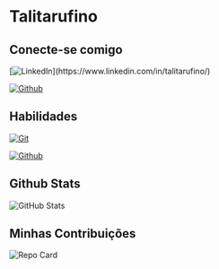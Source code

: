 # Talitarufino

## Conecte-se comigo
[![LinkedIn](https://img.shields.io/badge/LinkedIn-ec63a1???style=for-the-badge&logo=linkedin&logoColor=c63a1?)](https://www.linkedin.com/in/talitarufino/)

[![Github](https://img.shields.io/badge/Github-ec63a1???style=for-the-badge&logo=linkedin&logoColor=fff)]()

## Habilidades
[![Git](https://img.shields.io/badge/Git-ec63a1??style=for-the-badge&logo=linkedin&logoColor=fff)](https://github.com/talitarufino)
 
[![Github](https://img.shields.io/badge/Github-ec63a1???style=for-the-badge&logo=linkedin&logoColor=fff)]()

## Github Stats
![GitHub Stats](https://github-readme-stats.vercel.app/api?username=talitarufino&theme=transparent&bg_color=ec63a1&border_color=fff&show_icons=true&icon_color=fff&title_color=fff&text_color=FFF&ride_title=true&hide=stars)


## Minhas Contribuições
![Repo Card](https://github-readme-stats.vercel.app/api/pin/?username=talitarufino&repo=dio-lab-open-source-desafio1&bg_color=ec63a1&border_color=fff&show_icons=true&icon_color=ffff&title_color=fff&text_color=FFF)